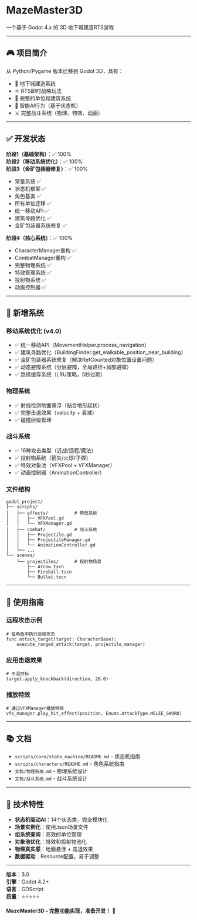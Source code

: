 # MazeMaster3D

一个基于 Godot 4.x 的 3D 地下城建造RTS游戏

---

## 🎮 项目简介

从 Python/Pygame 版本迁移到 Godot 3D，具有：
- 🏰 地下城建造系统
- ⚛️ RTS即时战略玩法
- 🎯 完整的单位和建筑系统
- 🤖 智能AI行为（基于状态机）
- ⚔️ 完整战斗系统（物理、特效、动画）

---

## ✅ 开发状态

**阶段1（基础架构）**：✅ 100%  
**阶段2（移动系统优化）**：✅ 100%  
**阶段3（金矿包装器修复）**：✅ 100%
- 常量系统 ✅
- 状态机框架 ✅
- 角色基类 ✅
- 所有单位迁移 ✅
- 统一移动API ✅
- 建筑寻路优化 ✅
- 金矿包装器系统修复 ✅

**阶段4（核心系统）**：✅ 100%
- CharacterManager重构 ✅
- CombatManager重构 ✅
- 完整物理系统 ✅
- 特效管理系统 ✅
- 投射物系统 ✅
- 动画控制器 ✅

---

## 🎯 新增系统

### 移动系统优化 (v4.0)
- ✅ 统一移动API（MovementHelper.process_navigation）
- ✅ 建筑寻路优化（BuildingFinder.get_walkable_position_near_building）
- ✅ 金矿包装器系统修复（解决RefCounted对象位置设置问题）
- ✅ 动态避障系统（分层避障，全局路径+局部避障）
- ✅ 路径缓存系统（LRU策略，5秒过期）

### 物理系统
- ✅ 射线检测地面悬浮（贴合地形起伏）
- ✅ 完整击退效果（velocity + 衰减）
- ✅ 碰撞层级管理

### 战斗系统
- ✅ 16种攻击类型（近战/远程/魔法）
- ✅ 投射物系统（箭矢/火球/子弹）
- ✅ 特效对象池（VFXPool + VFXManager）
- ✅ 动画控制器（AnimationController）

### 文件结构
```
godot_project/
├── scripts/
│   ├── effects/          # 特效系统
│   │   ├── VFXPool.gd
│   │   └── VFXManager.gd
│   ├── combat/           # 战斗系统
│   │   ├── Projectile.gd
│   │   ├── ProjectileManager.gd
│   │   └── AnimationController.gd
│   └── ...
└── scenes/
    └── projectiles/      # 投射物场景
        ├── Arrow.tscn
        ├── Fireball.tscn
        └── Bullet.tscn
```

---

## 🔧 使用指南

### 远程攻击示例
```gdscript
# 在角色中执行远程攻击
func attack_target(target: CharacterBase):
    execute_ranged_attack(target, projectile_manager)
```

### 应用击退效果
```gdscript
# 击退目标
target.apply_knockback(direction, 20.0)
```

### 播放特效
```gdscript
# 通过VFXManager播放特效
vfx_manager.play_hit_effect(position, Enums.AttackType.MELEE_SWORD)
```

---

## 📚 文档

- `scripts/core/state_machine/README.md` - 状态机指南
- `scripts/characters/README.md` - 角色系统指南
- `文档/物理系统.md` - 物理系统设计
- `文档/战斗系统.md` - 战斗系统设计

---

## 🚀 技术特性

- **状态机驱动AI**：14个状态类，完全模块化
- **场景实例化**：使用.tscn场景文件
- **组系统查询**：高效的单位管理
- **对象池优化**：特效和投射物池化
- **物理真实感**：地面悬浮 + 击退效果
- **数据驱动**：Resource配置，易于调整

---

**版本**：3.0  
**引擎**：Godot 4.2+  
**语言**：GDScript  
**质量**：⭐⭐⭐⭐⭐

**MazeMaster3D - 完整功能实现，准备开发！** 🎉
